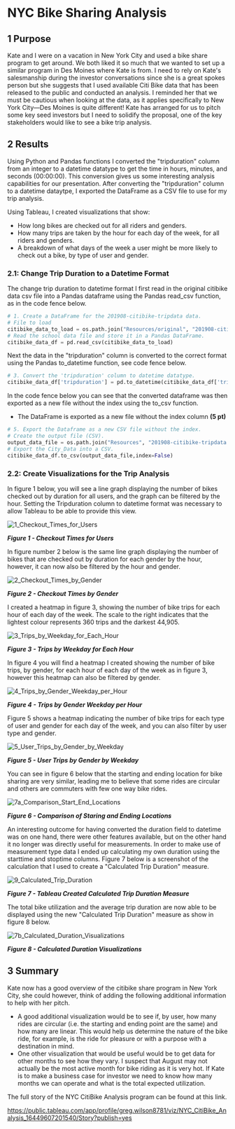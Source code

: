 # NYC Bike Sharing Analysis

## 1 Purpose

Kate and I were on a vacation in New York City and used a bike share program to get around.  We both liked it so much that we wanted to set up a similar program in Des Moines where Kate is from.  I need to rely on Kate's salesmanship during the investor conversations since she is a great spokes person but she suggests that I used available Citi Bike data that has been released to the public and conducted an analysis.  I reminded her that we must be cautious when looking at the data, as it applies specifically to New York City—Des Moines is quite different!  Kate has arranged for us to pitch some key seed investors but I need to solidify the proposal, one of the key stakeholders would like to see a bike trip analysis.

## 2 Results

Using Python and Pandas functions I converted the "tripduration" column from an integer to a datetime datatype to get the time in hours, minutes, and seconds (00:00:00).  This conversion gives us some interesting analysis capabilities for our presentation.  After converting the "tripduration" column to a datetime dataytpe, I exported the DataFrame as a CSV file to use for my trip analysis.

Using Tableau, I created visualizations that show:

- How long bikes are checked out for all riders and genders.
- How many trips are taken by the hour for each day of the week, for all riders and genders.
- A breakdown of what days of the week a user might be more likely to check out a bike, by type of user and gender.

### 2.1: Change Trip Duration to a Datetime Format

The change trip duration to datetime format I first read in the original citibike data csv file into a Pandas dataframe using the Pandas read_csv function, as in the code fence below.

```python
# 1. Create a DataFrame for the 201908-citibike-tripdata data. 
# File to load
citibike_data_to_load = os.path.join("Resources/original", "201908-citibike-tripdata.csv")
# Read the school data file and store it in a Pandas DataFrame.
citibike_data_df = pd.read_csv(citibike_data_to_load)
```

Next the data in the "tripduration" column is converted to the correct format using the Pandas to_datetime function, see code fence below. 

```python
# 3. Convert the 'tripduration' column to datetime datatype.
citibike_data_df['tripduration'] = pd.to_datetime(citibike_data_df['tripduration'], unit='s')
```

In the code fence below you can see that the converted dataframe was then exported as a new file without the index using the to_csv function.

- The DataFrame is exported as a new file without the index column **(5 pt)**

```python
# 5. Export the Dataframe as a new CSV file without the index.
# Create the output file (CSV).
output_data_file = os.path.join("Resources", "201908-citibike-tripdata.csv")
# Export the City_Data into a CSV.
citibike_data_df.to_csv(output_data_file,index=False)
```



### 2.2: Create Visualizations for the Trip Analysis

In figure 1 below, you will see a line graph displaying the number of bikes checked out by duration for all users, and the graph can be filtered by the hour.   Setting the Tripduration column to datetime format was necessary to allow Tableau to be able to provide this view.

![1_Checkout_Times_for_Users](Resources/1_Checkout_Times_for_Users.png "Figure 1 - Checkout Times for Users")

***Figure 1 - Checkout Times for Users***



In figure number 2 below is the same line graph displaying the number of bikes that are checked out by duration for each gender by the hour, however, it  can now also be filtered by the hour and gender. 

![2_Checkout_Times_by_Gender](Resources/2_Checkout_Times_by_Gender.png "Figure 2 - Checkout Times by Gender")

***Figure 2 - Checkout Times by Gender***



I created a heatmap in figure 3, showing the number of bike trips for each hour of each day of the week.  The scale to the right indicates that the lightest colour represents 360 trips and the darkest 44,905. 

![3_Trips_by_Weekday_for_Each_Hour](Resources/3_Trips_by_Weekday_for_Each_Hour.png "Figure 3 - Trips by Weekday for Each Hour")

***Figure 3 - Trips by Weekday for Each Hour***



In figure 4 you will find a heatmap I created showing the number of bike trips, by gender, for each hour of each day of the week as in figure 3, however this heatmap can also be filtered by gender. 

![4_Trips_by_Gender_Weekday_per_Hour](Resources/4_Trips_by_Gender_Weekday_per_Hour.png "Figure 4 - Trips by Gender Weekday per Hour")

***Figure 4 - Trips by Gender Weekday per Hour***



Figure 5 shows a heatmap indicating the number of bike trips for each type of user and gender for each day of the week, and you can also filter by user type and gender.

![5_User_Trips_by_Gender_by_Weekday](Resources/5_User_Trips_by_Gender_by_Weekday.png "Figure 5 - User Trips by Gender by Weekday")

***Figure 5 - User Trips by Gender by Weekday***



You can see in figure 6 below that the starting and ending location for bike sharing are very similar, leading me to believe that some rides are circular and others are commuters with few one way bike rides.

![7a_Comparison_Start_End_Locations](Resources/7a_Comparison_Start_End_Locations.png "Figure 6 - Comparison of Staring and Ending Locations")

***Figure 6 - Comparison of Staring and Ending Locations***

An interesting outcome for having converted the duration field to datetime was on one hand, there were other features available, but on the other hand it no longer was directly useful for measurements.  In order to make use of measurement type data I ended up calculating my own duration using the starttime and stoptime columns.  Figure 7 below is a screenshot of the calculation that I used to create a "Calculated Trip Duration" measure.

![9_Calculated_Trip_Duration](Resources/9_Calculated_Trip_Duration.png "Figure 7 - Tableau Created Calculated Trip Duration Measure")

***Figure 7 - Tableau Created Calculated Trip Duration Measure***



The total bike utilization and the average trip duration are now able to be displayed using the new "Calculated Trip Duration" measure as show in figure 8 below.

![7b_Calculated_Duration_Visualizations](Resources/7b_Calculated_Duration_Visualizations.png "Figure 8 - Calculated Duration Visualizations")

***Figure 8 - Calculated Duration Visualizations***





## 3 Summary

Kate now has a good overview of the citibike share program in New York City, she could however, think of adding the following additional information to help with her pitch.

- A good additional visualization would be to see if, by user, how many rides are circular (i.e. the starting and ending point are the same)  and how many are linear.  This would help us determine the nature of the bike ride, for example, is the ride for pleasure or with a purpose with a destination in mind.
- One other visualization that would be useful would be to get data for other months to see how they vary.  I suspect that August may not actually be the most active month for bike riding as it is very hot.  If Kate is to make a business case for investor we need to know how many months we can operate and what is the total expected utilization.

The full story of the NYC CitiBike Analysis program can be found at this link.

https://public.tableau.com/app/profile/greg.wilson8781/viz/NYC_CitiBike_Analysis_16449607201540/Story?publish=yes
